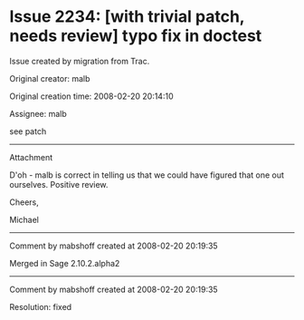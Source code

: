# Issue 2234: [with trivial patch, needs review] typo fix in doctest

Issue created by migration from Trac.

Original creator: malb

Original creation time: 2008-02-20 20:14:10

Assignee: malb

see patch


---

Attachment

D'oh - malb is correct in telling us that we could have figured that one out ourselves. Positive review.

Cheers,

Michael


---

Comment by mabshoff created at 2008-02-20 20:19:35

Merged in Sage 2.10.2.alpha2


---

Comment by mabshoff created at 2008-02-20 20:19:35

Resolution: fixed
